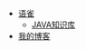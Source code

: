 * [语雀]()
    * [JAVA知识库](https://www.yuque.com/naiweilaobinggun/sa2uyh)   
* [我的博客](https://blog.csdn.net/weixin_46081189?spm=1000.2115.3001.5343)